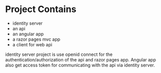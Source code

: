 # Project Contains

- identity server
- an api
- an angular app
- a razor pages mvc app
- a client for web api

identity server project is use openid connect for the authentication/authorization of the api and razor pages app. Angular app also get access token for communicating with the api via identity server.
